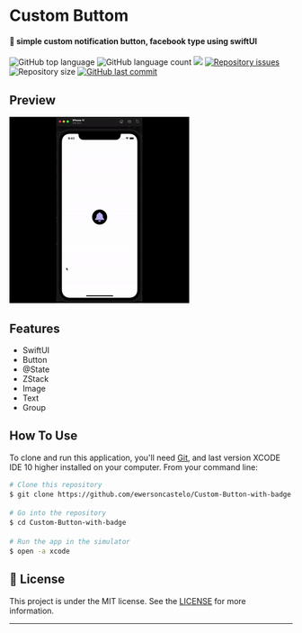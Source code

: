 <h1 align="left">
    Custom Buttom
</h1>

<h4 align="left">
  🔔 simple custom notification button, facebook type using swiftUI
</h4>

<p align="left">
<img alt="GitHub top language" src="https://img.shields.io/github/languages/top/ewersoncastelo/Custom-Button-with-badge.svg">
  <img alt="GitHub language count" src="https://img.shields.io/github/languages/count/ewersoncastelo/Custom-Button-with-badge.svg">
  <a href="https://www.codacy.com/manual/ewersoncastelo/Custom-Button-with-badge?utm_source=github.com&amp;utm_medium=referral&amp;utm_content=ewersoncastelo/Custom-Button-with-badge&amp;utm_campaign=Badge_Grade"><img src="https://api.codacy.com/project/badge/Grade/5b820f81af4545279cbfe587545c0643"/></a>
<a href="https://github.com/ewersoncastelo/Custom-Button-with-badge/issues">
    <img alt="Repository issues" src="https://img.shields.io/github/issues/ewersoncastelo/Custom-Button-with-badge.svg">
  </a>
    <img alt="Repository size" src="https://img.shields.io/github/repo-size/ewersoncastelo/Custom-Button-with-badge.svg">
  <a href="https://github.com/ewersoncastelo/Custom-Button-with-badge/commits/master">
    <img alt="GitHub last commit" src="https://img.shields.io/github/last-commit/ewersoncastelo/Custom-Button-with-badge.svg">
  </a>
</p>

## Preview

![](Custom-Button-with-badge.gif)

## Features

-   SwiftUI
-   Button
-   @State
-   ZStack
-   Image
-   Text
-   Group

## How To Use

To clone and run this application, you'll need [Git](https://git-scm.com), and last version XCODE IDE 10 higher installed on your computer. From your command line:

```bash
# Clone this repository
$ git clone https://github.com/ewersoncastelo/Custom-Button-with-badge

# Go into the repository
$ cd Custom-Button-with-badge

# Run the app in the simulator
$ open -a xcode
```

## :memo: License
This project is under the MIT license. See the [LICENSE](https://github.com/ewersoncastelo/Custom-Button-with-badge/blob/master/LICENSE) for more information.

---

[vc]: https://developer.apple.com/documentation/xcode_release_notes/xcode_11_release_notes
